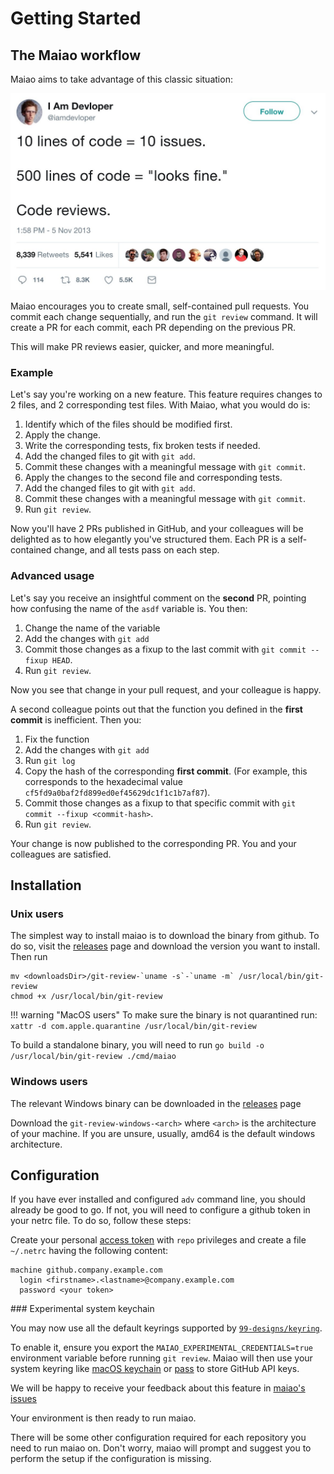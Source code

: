 # Getting Started

## The Maiao workflow

Maiao aims to take advantage of this classic situation:

![](img/code_reviews_tweet.jpeg)

Maiao encourages you to create small, self-contained pull requests. You commit each change sequentially, and run
the `git review` command. It will create a PR for each commit, each PR depending on the previous PR.

This will make PR reviews easier, quicker, and more meaningful.

### Example

Let's say you're working on a new feature. This feature requires changes to 2 files, and 2 corresponding test files.
With Maiao, what you would do is:

1. Identify which of the files should be modified first.
2. Apply the change.
3. Write the corresponding tests, fix broken tests if needed.
4. Add the changed files to git with `git add`.
5. Commit these changes with a meaningful message with `git commit`.
6. Apply the changes to the second file and corresponding tests.
4. Add the changed files to git with `git add`.
7. Commit these changes with a meaningful message with `git commit`.
8. Run `git review`.

Now you'll have 2 PRs published in GitHub, and your colleagues will be delighted as to how elegantly you've structured
them. Each PR is a self-contained change, and all tests pass on each step.

### Advanced usage

Let's say you receive an insightful comment on the **second** PR, pointing how confusing the name of the `asdf` variable
is. You then:

1. Change the name of the variable
2. Add the changes with `git add`
3. Commit those changes as a fixup to the last commit with `git commit --fixup HEAD`.
4. Run `git review`.

Now you see that change in your pull request, and your colleague is happy.

A second colleague points out that the function you defined in the **first commit** is inefficient. Then you:

1. Fix the function
2. Add the changes with `git add`
3. Run `git log`
4. Copy the hash of the corresponding **first commit**. (For example, this corresponds to the hexadecimal value
    `cf5fd9a0baf2fd899ed0ef45629dc1f1c1b7af87`).
5. Commit those changes as a fixup to that specific commit with `git commit --fixup <commit-hash>`.
6. Run `git review`.

Your change is now published to the corresponding PR. You and your colleagues are satisfied.

## Installation

### Unix users

The simplest way to install maiao is to download the binary from github. To do so, visit
the [releases](https://github.com/adevinta/maiao/releases) page and download the version you want to install. Then run

```
mv <downloadsDir>/git-review-`uname -s`-`uname -m` /usr/local/bin/git-review
chmod +x /usr/local/bin/git-review
```

!!! warning "MacOS users"
To make sure the binary is not quarantined run: `xattr -d com.apple.quarantine /usr/local/bin/git-review`

To build a standalone binary, you will need to run `go build -o /usr/local/bin/git-review ./cmd/maiao`

### Windows users

The relevant Windows binary can be downloaded in the [releases](https://github.com/adevinta/maiao/releases) page

Download the `git-review-windows-<arch>` where `<arch>` is the architecture of your machine. If you are unsure, usually,
amd64 is the default windows architecture.

## Configuration

If you have ever installed and configured `adv` command line, you should already be good to go. If not, you will need to
configure a github token in your netrc file. To do so, follow these steps:

Create your personal [access token](https://github.company.example.com/settings/tokens) with `repo` privileges and
create a file `~/.netrc` having the following content:

```
machine github.company.example.com
  login <firstname>.<lastname>@company.example.com
  password <your token>
```

### Experimental system keychain

You may now use all the default keyrings supported by [`99-designs/keyring`](https://pkg.go.dev/github.com/99designs/keyring@v1.2.2#section-readme).

To enable it, ensure you export the `MAIAO_EXPERIMENTAL_CREDENTIALS=true` environment variable before running `git review`.
Maiao will then use your system keyring like [macOS keychain](https://support.apple.com/en-au/guide/keychain-access/welcome/mac) or [pass](https://www.passwordstore.org/)
to store GitHub API keys.

We will be happy to receive your feedback about this feature in [maiao's issues](https://github.com/adevinta/maiao/issues) 


Your environment is then ready to run maiao.

There will be some other configuration required for each repository you need to run maiao on. Don't worry, maiao will
prompt and suggest you to perform the setup if the configuration is missing.

